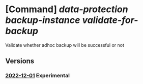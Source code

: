 # [Command] _data-protection backup-instance validate-for-backup_

Validate whether adhoc backup will be successful or not

## Versions

### [2022-12-01](/Resources/mgmt-plane/L3N1YnNjcmlwdGlvbnMve30vcmVzb3VyY2Vncm91cHMve30vcHJvdmlkZXJzL21pY3Jvc29mdC5kYXRhcHJvdGVjdGlvbi9iYWNrdXB2YXVsdHMve30vdmFsaWRhdGVmb3JiYWNrdXA=/2022-12-01.xml) **Experimental**

<!-- mgmt-plane /subscriptions/{}/resourcegroups/{}/providers/microsoft.dataprotection/backupvaults/{}/validateforbackup 2022-12-01 -->
